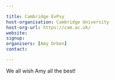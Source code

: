 ```yaml
---

title: Cambridge ExPsy
host-organisation: Cambridge University
host-org-url: https://cam.ac.uk/
website:
signup:
organisers: [Amy Orben]
contact: 

---
```


We all wish Amy all the best!